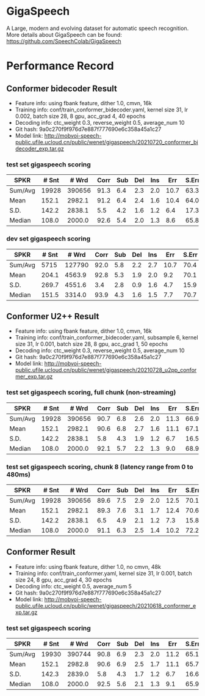 # GigaSpeech
A Large, modern and evolving dataset for automatic speech recognition. More details about GigaSpeech can be found:  https://github.com/SpeechColab/GigaSpeech

# Performance Record

## Conformer bidecoder Result

* Feature info: using fbank feature, dither 1.0, cmvn, 16k
* Training info: conf/train_conformer_bidecoder.yaml, kernel size 31, lr 0.002, batch size 28, 8 gpu, acc_grad 4, 40 epochs
* Decoding info: ctc_weight 0.3, reverse_weight 0.5, average_num 10
* Git hash: 9a0c270f9f976d7e887f777690e6c358a45a1c27
* Model link: http://mobvoi-speech-public.ufile.ucloud.cn/public/wenet/gigaspeech/20210720_conformer_bidecoder_exp.tar.gz

### test set gigaspeech scoring

| SPKR      | # Snt |  # Wrd | Corr | Sub | Del | Ins | Err  | S.Err |
|-----------|-------|--------|------|-----|-----|-----|------|-------|
| Sum/Avg   | 19928 | 390656 | 91.3 | 6.4 | 2.3 | 2.0 | 10.7 | 63.3  |
|  Mean     | 152.1 | 2982.1 | 91.2 | 6.4 | 2.4 | 1.6 | 10.4 | 64.0  |
|  S.D.     | 142.2 | 2838.1 |  5.5 | 4.2 | 1.6 | 1.2 |  6.4 | 17.3  |
| Median    | 108.0 | 2000.0 | 92.6 | 5.4 | 2.0 | 1.3 |  8.6 | 65.8  |

### dev set gigaspeech scoring

| SPKR      | # Snt |  # Wrd | Corr | Sub | Del | Ins | Err  | S.Err |
|-----------|-------|--------|------|-----|-----|-----|------|-------|
| Sum/Avg   | 5715  | 127790 | 92.0 | 5.8 | 2.2 | 2.7 | 10.7 |  70.4 |
|  Mean     | 204.1 | 4563.9 | 92.8 | 5.3 | 1.9 | 2.0 |  9.2 |  70.1 |
|  S.D.     | 269.7 | 4551.6 |  3.4 | 2.8 | 0.9 | 1.6 |  4.7 |  15.9 |
| Median    | 151.5 | 3314.0 | 93.9 | 4.3 | 1.6 | 1.5 |  7.7 |  70.7 |

## Conformer U2++ Result

* Feature info: using fbank feature, dither 1.0, cmvn, 16k
* Training info: conf/train_conformer_bidecoder.yaml, subsample 6, kernel size 31, lr 0.001, batch size 28, 8 gpu, acc_grad 1, 50 epochs
* Decoding info: ctc_weight 0.3, reverse_weight 0.5, average_num 10
* Git hash: 9a0c270f9f976d7e887f777690e6c358a45a1c27
* Model link: http://mobvoi-speech-public.ufile.ucloud.cn/public/wenet/gigaspeech/20210728_u2pp_conformer_exp.tar.gz

### test set gigaspeech scoring, full chunk (non-streaming)

| SPKR      | # Snt |  # Wrd | Corr | Sub | Del | Ins | Err  | S.Err |
|-----------|-------|--------|------|-----|-----|-----|------|-------|
| Sum/Avg   | 19928 | 390656 | 90.7 | 6.8 | 2.6 | 2.0 | 11.3 |  66.9 |
|  Mean     | 152.1 | 2982.1 | 90.6 | 6.8 | 2.7 | 1.6 | 11.1 |  67.1 |
|  S.D.     | 142.2 | 2838.1 |  5.8 | 4.3 | 1.9 | 1.2 |  6.7 |  16.5 |
| Median    | 108.0 | 2000.0 | 92.1 | 5.7 | 2.2 | 1.3 |  9.0 |  68.9 |

### test set gigaspeech scoring, chunk 8 (latency range from 0 to 480ms)

| SPKR      | # Snt |  # Wrd | Corr | Sub | Del | Ins | Err  | S.Err |
|-----------|-------|--------|------|-----|-----|-----|------|-------|
| Sum/Avg   | 19928 | 390656 | 89.6 | 7.5 | 2.9 | 2.0 | 12.5 |  70.1 |
|  Mean     | 152.1 | 2982.1 | 89.3 | 7.6 | 3.1 | 1.7 | 12.4 |  70.6 |
|  S.D.     | 142.2 | 2838.1 |  6.5 | 4.9 | 2.1 | 1.2 |  7.3 |  15.8 |
| Median    | 108.0 | 2000.0 | 91.1 | 6.3 | 2.5 | 1.4 | 10.2 |  72.2 |

## Conformer Result

* Feature info: using fbank feature, dither 1.0, no cmvn, 48k
* Training info: conf/train_conformer.yaml, kernel size 31, lr 0.001, batch size 24, 8 gpu, acc_grad 4, 30 epochs
* Decoding info: ctc_weight 0.5, average_num 5
* Git hash: 9a0c270f9f976d7e887f777690e6c358a45a1c27
* Model link: http://mobvoi-speech-public.ufile.ucloud.cn/public/wenet/gigaspeech/20210618_conformer_exp.tar.gz

### test set gigaspeech scoring

| SPKR          | # Snt |  # Wrd | Corr | Sub | Del | Ins | Err  | S.Err |
|---------------|-------|--------|------|-----|-----|-----|------|-------|
| Sum/Avg       | 19930 | 390744 | 90.8 | 6.9 | 2.3 | 2.0 | 11.2 | 65.1  |
| Mean          | 152.1 | 2982.8 | 90.6 | 6.9 | 2.5 | 1.7 | 11.1 | 65.7  |
| S.D.          | 142.3 | 2839.0 |  5.8 | 4.3 | 1.7 | 1.2 |  6.7 | 16.6  |
| Median        | 108.0 | 2000.0 | 92.5 | 5.6 | 2.1 | 1.3 |  9.1 | 65.9  |
